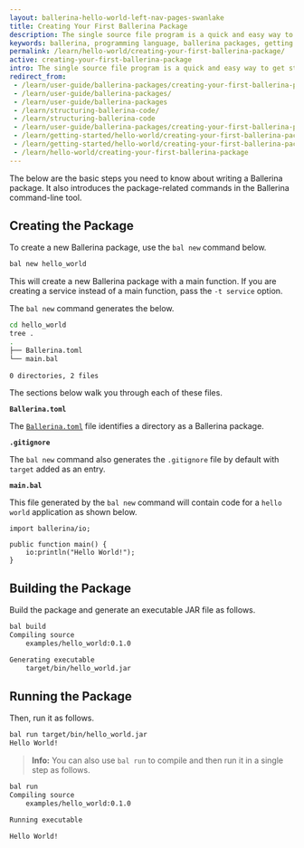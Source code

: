 ```yaml
---
layout: ballerina-hello-world-left-nav-pages-swanlake
title: Creating Your First Ballerina Package
description: The single source file program is a quick and easy way to get started with Ballerina. However, when your code grows, you need to create a Ballerina package to organize your code.
keywords: ballerina, programming language, ballerina packages, getting started
permalink: /learn/hello-world/creating-your-first-ballerina-package/
active: creating-your-first-ballerina-package
intro: The single source file program is a quick and easy way to get started with Ballerina. However, when your code grows, you need to create a Ballerina package to organize your code.
redirect_from:
 - /learn/user-guide/ballerina-packages/creating-your-first-ballerina-package
 - /learn/user-guide/ballerina-packages/
 - /learn/user-guide/ballerina-packages
 - /learn/structuring-ballerina-code/
 - /learn/structuring-ballerina-code
 - /learn/user-guide/ballerina-packages/creating-your-first-ballerina-package/
 - /learn/getting-started/hello-world/creating-your-first-ballerina-package
 - /learn/getting-started/hello-world/creating-your-first-ballerina-package/
 - /learn/hello-world/creating-your-first-ballerina-package
---
```


The below are the basic steps you need to know about writing a Ballerina package. It also introduces the package-related commands in the Ballerina command-line tool.

## Creating the Package

To create a new Ballerina package, use the `bal new` command below.

```bash
bal new hello_world
```

This will create a new Ballerina package with a main function. If you are creating a service instead of a main function, pass the `-t service` option.

The `bal new` command generates the below.

```bash
cd hello_world
tree .
.
├── Ballerina.toml
└── main.bal
    
0 directories, 2 files
```

The sections below walk you through each of these files.

**`Ballerina.toml`**

The [`Ballerina.toml`](/learn/user-guide/ballerina-packages/package-layout#ballerinatoml) file identifies a directory as a Ballerina package.

**`.gitignore`**

The `bal new` command also generates the `.gitignore` file by default with `target` added as an entry.

**`main.bal`**

This file generated by the `bal new` command will contain code for a `hello world` application as shown below.

```ballerina
import ballerina/io;  

public function main() { 
    io:println("Hello World!"); 
}

```

## Building the Package

Build the package and generate an executable JAR file as follows.

```bash
bal build
Compiling source
 	examples/hello_world:0.1.0 

Generating executable
    target/bin/hello_world.jar
```

## Running the Package

Then, run it as follows.

```bash
bal run target/bin/hello_world.jar
Hello World!
```

>**Info:** You can also use `bal run` to compile and then run it in a single step as follows.

```bash
bal run
Compiling source
    examples/hello_world:0.1.0

Running executable

Hello World!
```

<style> #tree-expand-all , #tree-collapse-all, .cTocElements {display:none;} .cGitButtonContainer {padding-left: 40px;} </style>
